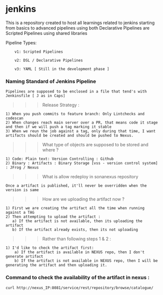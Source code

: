 # jenkins

This is a repository created to host all learnings related to jenkins starting from basics to advanced pipelines using both
Declarative Pipelines are Scripted Pipelines using shared libraries

Pipeline Types:
```
    v1: Scripted Pipelines

    v2: DSL / Declarative Pipelines

    v3: YAML [ Still in the development phase ]

```

### Naming Standard of Jenkins Pipeline

```
Pipelines are supposed to be enclosed in a file that tend's with Jenkinsfile [ J as in Caps]

```

>>> Release Strategy :

```
1) When you push commits to feature branch: Only Lintchecks and codescan
2) When changes reach main server over a PR, that means code it stage and then if we will push a tag marking it stable
3) When we reun the job against a tag, only during that time, I want artifacts should be created and should be pushed to Nexus.

```

>>> What type of objects are supposed to be stored and where ?

```
1) Code: Plain text: Version Controlling : Github
2) Binary : Artifacts : Binary Storage [vss - version control system] : JFrog / Nexus 

```

>>> What is allow redeploy in sonanexus repository

```
Once a artifact is published, it'll never be overridden when the version is same

```

>>> How are we uploading the artifact now ?
 ```
 1) First we are creating the artifact all the time when running against a TAG
 2) Then attempting to upload the artifact :
    a) If the artifact is not available, then its uploading the artifact
    b) If the artifact already exists, then its not uploading
 ```

>>> Rather than following steps 1 & 2 :
```
1) I'd like to check the artifact first:
    a) If the artifact is available in NEXUS repo, then I don't generate artifact
    b) If the artifact is not available in NEXUS repo, then I will be generating the artifact and then uploading it.
```
### Command to check the availability of the artifact in nexus :

```
curl http://nexus_IP:8081/service/rest/repository/browse/catalogue/
```
